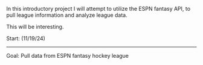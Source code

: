 In this introductory project I will attempt to utilize the ESPN fantasy API, to pull league information and analyze league data.

This will be interesting.

Start: (11/19/24)
_______________________________________________________________
Goal: Pull data from ESPN fantasy hockey league
